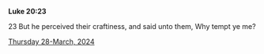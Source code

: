 **Luke 20:23**

23 But he perceived their craftiness, and said unto them, Why tempt ye me?

[Thursday 28-March, 2024](https://getbible.net/kjv/Luke/20/23)
